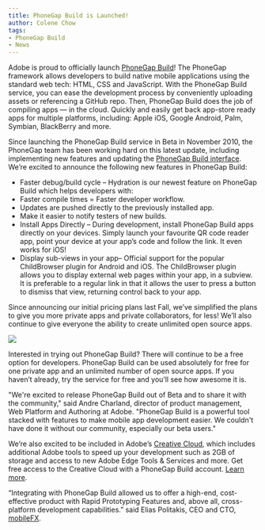 ```yaml
---
title: PhoneGap Build is Launched!
author: Colene Chow
tags:
- PhoneGap Build
- News
---
```


Adobe is proud to officially launch [PhoneGap Build](http://build.phonegap.com)! The PhoneGap framework allows developers to build native mobile applications using the standard web tech: HTML, CSS and JavaScript. With the PhoneGap Build service, you can ease the development process by conveniently uploading assets or referencing a GitHub repo. Then, PhoneGap Build does the job of compiling apps — in the cloud. Quickly and easily get back app-store ready apps for multiple platforms, including: Apple iOS, Google Android, Palm, Symbian, BlackBerry and more.

Since launching the PhoneGap Build service in Beta in November 2010, the PhoneGap team has been working hard on this latest update, including implementing new features and updating the [PhoneGap Build interface](https://build.phonegap.com/blog/redesign). We’re excited to announce the following new features in PhoneGap Build:

* Faster debug/build cycle – Hydration is our newest feature on PhoneGap Build which helps developers with:
* Faster compile times = Faster developer workflow.
* Updates are pushed directly to the previously installed app.
* Make it easier to notify testers of new builds.
* Install Apps Directly – During development, install PhoneGap Build apps directly on your devices. Simply launch your favourite QR code reader app, point your device at your app’s code and follow the link. It even works for iOS!
* Display sub-views in your app– Official support for the popular ChildBrowser plugin for Android and iOS. The ChildBrowser plugin allows you to display external web pages within your app, in a subview. It is preferable to a regular link in that it allows the user to press a button to dismiss that view, returning control back to your app.

Since announcing our initial pricing plans last Fall, we’ve simplified the plans to give you more private apps and private collaborators, for less! We’ll also continue to give everyone the ability to create unlimited open source apps. 

![](/uploads/2012/09/buildpricechange.png)

Interested in trying out PhoneGap Build? There will continue to be a free option for developers. PhoneGap Build can be used absolutely for free for one private app and an unlimited number of open source apps. If you haven’t already, try the service for free and you’ll see how awesome it is. 

"We're excited to release PhoneGap Build out of Beta and to share it with the community," said Andre Charland, director of product management, Web Platform and Authoring at Adobe. "PhoneGap Build is a powerful tool stacked with features to make mobile app development easier. We couldn't have done it without our community, especially our beta users."

We’re also excited to be included in Adobe’s [Creative Cloud](http://www.adobe.com/products/creativecloud.html), which includes additional Adobe tools to speed up your development such as 2GB of storage and access to new Adobe Edge Tools & Services and more. Get free access to the Creative Cloud with a PhoneGap Build account. [Learn more](http://html.adobe.com).

“Integrating with PhoneGap Build allowed us to offer a high-end, cost-effective product with Rapid Prototyping Features and, above all, cross-platform development capabilities.” said Elias Politakis, CEO and CTO, [mobileFX](http://mobilefx.com).
